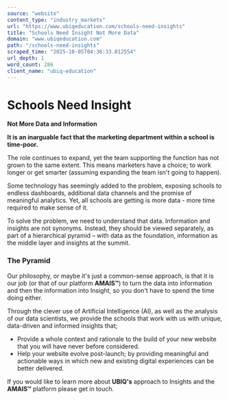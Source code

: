 ```yaml
---
source: "website"
content_type: "industry_markets"
url: "https://www.ubiqeducation.com/schools-need-insights"
title: "Schools Need Insight Not More Data"
domain: "www.ubiqeducation.com"
path: "/schools-need-insights"
scraped_time: "2025-10-05T04:36:33.012554"
url_depth: 1
word_count: 286
client_name: "ubiq-education"
---
```


# Schools Need Insight

**Not More Data and Information**

**It is an inarguable fact that the marketing department within a school is time-poor.**

The role continues to expand, yet the team supporting the function has not grown to the same extent. This means marketers have a choice; to work longer or get smarter (assuming expanding the team isn't going to happen).

Some technology has seemingly added to the problem, exposing schools to endless dashboards, additional data channels and the promise of meaningful analytics. Yet, all schools are getting is more data - more time required to make sense of it.

To solve the problem, we need to understand that data. Information and insights are not synonyms. Instead, they should be viewed separately, as part of a hierarchical pyramid – with data as the foundation, information as the middle layer and insights at the summit.

### The Pyramid

Our philosophy, or maybe it's just a common-sense approach, is that it is our job (or that of our platform **AMAIS™**) to turn the data into information and then the information into Insight, so you don't have to spend the time doing either.

Through the clever use of Artificial Intelligence (AI), as well as the analysis of our data scientists, we provide the schools that work with us with unique, data-driven and informed insights that;

* Provide a whole context and rationale to the build of your new website that you will have never before considered.
* Help your website evolve post-launch; by providing meaningful and actionable ways in which new and existing digital experiences can be better delivered.

If you would like to learn more about **UBIQ's** approach to Insights and the **AMAIS™** platform please get in touch.